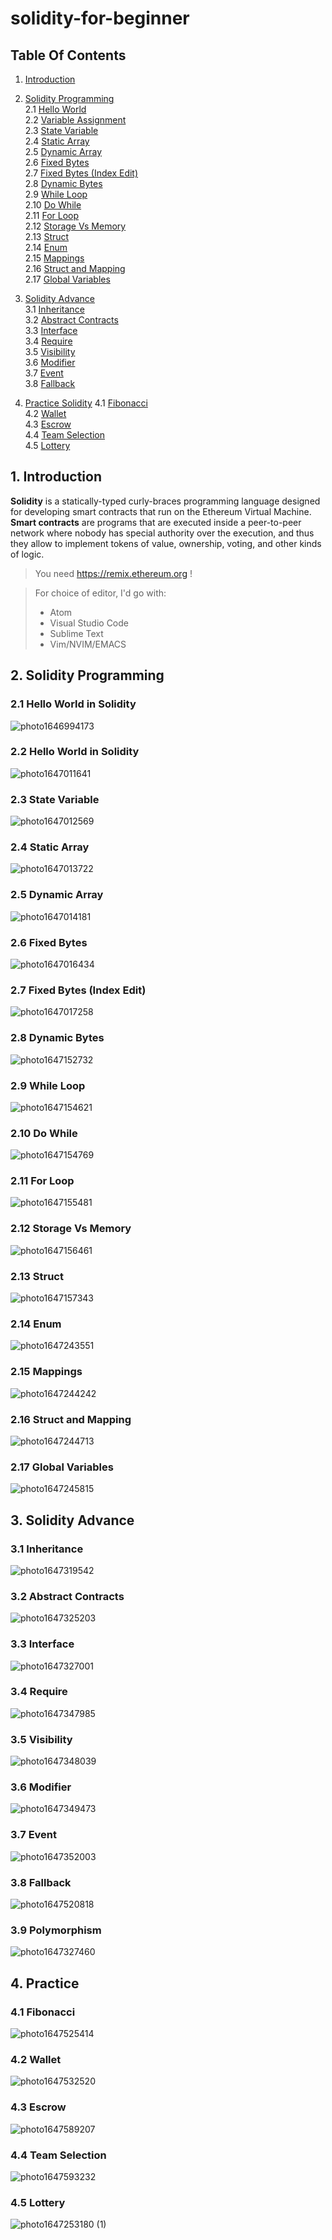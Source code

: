 # solidity-for-beginner




## Table Of Contents <a name="top"></a>

1. [Introduction](#1)  
2. [Solidity Programming](#2)    
   2.1   [Hello World](#2.1)    
   2.2   [Variable Assignment](#2.2)    
   2.3   [State Variable](#2.3)    
   2.4   [Static Array](#2.4)    
   2.5   [Dynamic Array](#2.5)    
   2.6   [Fixed Bytes](#2.6)    
   2.7   [Fixed Bytes (Index Edit)](#2.7)    
   2.8   [Dynamic Bytes](#2.8)    
   2.9   [While Loop](#2.9)    
   2.10 [Do While](#2.10)    
   2.11 [For Loop](#2.11)    
   2.12 [Storage Vs Memory](#2.12)    
   2.13 [Struct](#2.13)    
   2.14 [Enum](#2.14)    
   2.15 [Mappings](#2.15)    
   2.16 [Struct and Mapping](#2.16)    
   2.17 [Global Variables](#2.17)    

3. [Solidity Advance](#3)    
   3.1   [Inheritance](#3.1)    
   3.2   [Abstract Contracts](#3.2)    
   3.3   [Interface](#3.3)    
   3.4   [Require](#3.4)    
   3.5   [Visibility](#3.5)    
   3.6   [Modifier](#3.6)    
   3.7   [Event](#3.7)    
   3.8   [Fallback](#3.8)    

4. [Practice Solidity](#4)
   4.1   [Fibonacci](#4.1)    
   4.2   [Wallet](#4.2)    
   4.3   [Escrow](#4.3)    
   4.4   [Team Selection](#4.4)        
   4.5   [Lottery](#4.5)






## 1. Introduction <a name="1"></a>

**Solidity** is a statically-typed curly-braces programming language designed for developing smart contracts that run on the Ethereum Virtual Machine. **Smart contracts** are programs that are executed inside a peer-to-peer network where nobody has special authority over the execution, and thus they allow to implement tokens of value, ownership, voting, and other kinds of logic.


> You need https://remix.ethereum.org !
>
>
>

> For choice of editor, I'd go with:
>
> - Atom
> - Visual Studio Code
> - Sublime Text
> - Vim/NVIM/EMACS




## 2. Solidity Programming <a name="2"></a>

### 2.1 Hello World in Solidity <a name="2.1"></a>

![photo1646994173](https://user-images.githubusercontent.com/51924618/183258994-332df7a3-db94-44e6-8930-c5342fe45be0.jpeg)

### 2.2 Hello World in Solidity <a name="2.2"></a>

![photo1647011641](https://user-images.githubusercontent.com/51924618/183259395-cfe16faa-c25c-41a7-b7f6-04ab4be21106.jpeg)


### 2.3 State Variable <a name="2.3"></a>

![photo1647012569](https://user-images.githubusercontent.com/51924618/183260650-28ec97cb-b826-47f9-9388-bbd859d50e3f.jpeg)



### 2.4 Static Array <a name="2.4"></a>

![photo1647013722](https://user-images.githubusercontent.com/51924618/183260656-df77354c-6a49-4d68-9b52-8e48e35b8326.jpeg)


### 2.5 Dynamic Array <a name="2.5"></a>

![photo1647014181](https://user-images.githubusercontent.com/51924618/183260671-f64dfb13-d21b-46ba-a666-ea7ee56eb6b7.jpeg)


### 2.6 Fixed Bytes <a name="2.6"></a>

![photo1647016434](https://user-images.githubusercontent.com/51924618/183260682-5c647507-6db7-4d5c-9989-7a74fc0ee889.jpeg)



### 2.7 Fixed Bytes (Index Edit) <a name="2.7"></a>

![photo1647017258](https://user-images.githubusercontent.com/51924618/183260697-c4839541-4486-4b5e-9565-467958f96190.jpeg)



### 2.8 Dynamic Bytes <a name="2.8"></a>

![photo1647152732](https://user-images.githubusercontent.com/51924618/183260701-630209aa-2299-4b17-a31b-7a80bf20a2c6.jpeg)



### 2.9 While Loop <a name="2.9"></a>

![photo1647154621](https://user-images.githubusercontent.com/51924618/183260713-24e3d4c8-3bf8-45f6-82a9-5d3a6839a070.jpeg)



### 2.10 Do While <a name="2.10"></a>

![photo1647154769](https://user-images.githubusercontent.com/51924618/183260720-55ee62fc-8a80-4ab1-a8ae-e82ae8c49487.jpeg)



### 2.11 For Loop <a name="2.11"></a>

![photo1647155481](https://user-images.githubusercontent.com/51924618/183260728-a9544d29-6e75-4310-99ff-7510aaaeb465.jpeg)



### 2.12 Storage Vs Memory <a name="2.12"></a>

![photo1647156461](https://user-images.githubusercontent.com/51924618/183260735-e12c2202-eecd-43d3-b3bc-035364a818b3.jpeg)



### 2.13 Struct <a name="2.13"></a>

![photo1647157343](https://user-images.githubusercontent.com/51924618/183260744-09371481-10b5-4a57-8f6e-4da40b52c8da.jpeg)



### 2.14 Enum <a name="2.14"></a>

![photo1647243551](https://user-images.githubusercontent.com/51924618/183260747-df959a1d-6514-43eb-88df-f1cb9f975f6e.jpeg)


### 2.15 Mappings <a name="2.15"></a>

![photo1647244242](https://user-images.githubusercontent.com/51924618/183260752-70bdc2dc-38fc-4322-aa4c-07c11d1bbb91.jpeg)


### 2.16 Struct and Mapping <a name="2.16"></a>

![photo1647244713](https://user-images.githubusercontent.com/51924618/183260757-f4552962-3433-4ae8-8fa7-a5bf0582cb86.jpeg)



### 2.17 Global Variables <a name="2.17"></a>

![photo1647245815](https://user-images.githubusercontent.com/51924618/183260761-789b2fc4-2bd7-4616-aa4f-40c532ed5d54.jpeg)


## 3. Solidity Advance <a name="3"></a>

### 3.1 Inheritance <a name="3.1"></a>
![photo1647319542](https://user-images.githubusercontent.com/51924618/183261912-93a0d153-f3ab-4add-9dad-979327bfe653.jpeg)


### 3.2 Abstract Contracts <a name="3.2"></a>
![photo1647325203](https://user-images.githubusercontent.com/51924618/183261926-ad5f82b5-eb86-4329-be54-5b6b81efe606.jpeg)



### 3.3 Interface <a name="3.3"></a>
![photo1647327001](https://user-images.githubusercontent.com/51924618/183261933-8264a129-c8c3-4c96-a438-f1ab4735c0eb.jpeg)



### 3.4 Require<a name="3.4"></a>
![photo1647347985](https://user-images.githubusercontent.com/51924618/183262899-88368c97-6938-474a-8ca8-f31d230565e9.jpeg)


### 3.5 Visibility <a name="3.5"></a>
![photo1647348039](https://user-images.githubusercontent.com/51924618/183262909-74b15af8-73c4-449c-876c-1fcbd3b3cda4.jpeg)



### 3.6 Modifier <a name="3.6"></a>
![photo1647349473](https://user-images.githubusercontent.com/51924618/183262919-46413f3c-38fa-4426-b3cb-da099412b431.jpeg)


### 3.7 Event <a name="3.7"></a>
![photo1647352003](https://user-images.githubusercontent.com/51924618/183262921-edc490a0-61f7-40de-a0b3-cb3720bf4908.jpeg)


### 3.8 Fallback <a name="3.8"></a>
![photo1647520818](https://user-images.githubusercontent.com/51924618/183262926-de26f3dc-3120-4190-a156-1978c64697e0.jpeg)


### 3.9 Polymorphism<a name="3.9"></a>
![photo1647327460](https://user-images.githubusercontent.com/51924618/183262895-6a0d45ef-d059-466d-9452-32d8c5b8a5b1.jpeg)



## 4. Practice <a name="4"></a>

### 4.1 Fibonacci <a name="4.1"></a>

![photo1647525414](https://user-images.githubusercontent.com/51924618/183262927-afdb5e69-66f9-48aa-a7f3-b9e76f93c41a.jpeg)


### 4.2 Wallet <a name="4.2"></a>
![photo1647532520](https://user-images.githubusercontent.com/51924618/183262934-7d8c6e21-d24d-497a-96fc-48bc41e5c39c.jpeg)


### 4.3 Escrow <a name="4.3"></a>
![photo1647589207](https://user-images.githubusercontent.com/51924618/183262950-868b36aa-e74a-489d-92c2-b743ad35076c.jpeg)


### 4.4 Team Selection<a name="4.4"></a>

![photo1647593232](https://user-images.githubusercontent.com/51924618/183262962-b8e31f57-2056-46e6-af57-dbadde7c1ab8.jpeg)

### 4.5 Lottery<a name="4.5"></a>
![photo1647253180 (1)](https://user-images.githubusercontent.com/51924618/183263003-673c586b-6125-4ad9-8b0d-713c92ed7e56.jpeg)

